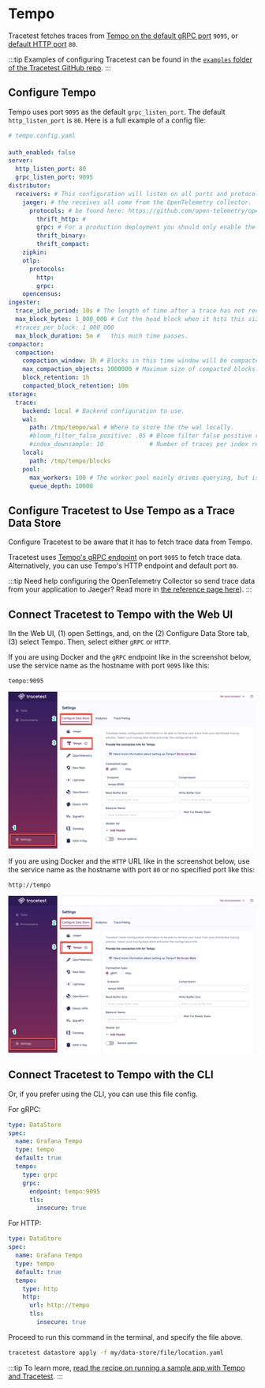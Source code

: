 # Tempo

Tracetest fetches traces from [Tempo on the default gRPC port](https://grafana.com/docs/tempo/latest/configuration/#server) `9095`, or [default HTTP port](https://grafana.com/docs/tempo/latest/configuration/#server) `80`.

:::tip
Examples of configuring Tracetest can be found in the [`examples` folder of the Tracetest GitHub repo](https://github.com/kubeshop/tracetest/tree/main/examples).
:::

## Configure Tempo

Tempo uses port `9095` as the default `grpc_listen_port`. The default `http_listen_port` is `80`. Here is a full example of a config file:

```yaml
# tempo.config.yaml

auth_enabled: false
server:
  http_listen_port: 80
  grpc_listen_port: 9095
distributor:
  receivers: # This configuration will listen on all ports and protocols that Tempo is capable of.
    jaeger: # the receives all come from the OpenTelemetry collector.  more configuration information can
      protocols: # be found here: https://github.com/open-telemetry/opentelemetry-collector/tree/master/receiver.
        thrift_http: #
        grpc: # For a production deployment you should only enable the receivers you need!
        thrift_binary:
        thrift_compact:
    zipkin:
    otlp:
      protocols:
        http:
        grpc:
    opencensus:
ingester:
  trace_idle_period: 10s # The length of time after a trace has not received spans to consider it complete and flush it.
  max_block_bytes: 1_000_000 # Cut the head block when it hits this size or ...
  #traces_per_block: 1_000_000
  max_block_duration: 5m #   this much time passes.
compactor:
  compaction:
    compaction_window: 1h # Blocks in this time window will be compacted together.
    max_compaction_objects: 1000000 # Maximum size of compacted blocks.
    block_retention: 1h
    compacted_block_retention: 10m
storage:
  trace:
    backend: local # Backend configuration to use.
    wal:
      path: /tmp/tempo/wal # Where to store the the wal locally.
      #bloom_filter_false_positive: .05 # Bloom filter false positive rate.  Lower values create larger filters but fewer false positives.
      #index_downsample: 10             # Number of traces per index record.
    local:
      path: /tmp/tempo/blocks
    pool:
      max_workers: 100 # The worker pool mainly drives querying, but is also used for polling the blocklist.
      queue_depth: 10000
```

## Configure Tracetest to Use Tempo as a Trace Data Store

Configure Tracetest to be aware that it has to fetch trace data from Tempo.

Tracetest uses [Tempo's gRPC endpoint](https://grafana.com/docs/tempo/latest/configuration/#server) on port `9095` to fetch trace data. Alternatively, you can use Tempo's HTTP endpoint and default port `80`.

:::tip
Need help configuring the OpenTelemetry Collector so send trace data from your application to Jaeger? Read more in [the reference page here](../opentelemetry-collector-configuration-file-reference)).
:::

## Connect Tracetest to Tempo with the Web UI

IIn the Web UI, (1) open Settings, and, on the (2) Configure Data Store tab, (3) select Tempo. Then, select either `gRPC` or `HTTP`.

If you are using Docker and the `gRPC` endpoint like in the screenshot below, use the service name as the hostname with port `9095` like this:

```
tempo:9095
```

![Tempo](../img/Tempo-settings.png)

<!---![](https://res.cloudinary.com/djwdcmwdz/image/upload/v1678891103/Blogposts/Docs/screely-1678891089174_jyclka.png)-->

If you are using Docker and the `HTTP` URL like in the screenshot below, use the service name as the hostname with port `80` or no specified port like this:

```
http://tempo
```

![Tempo](../img/Tempo-settings.png)

<!---![](https://res.cloudinary.com/djwdcmwdz/image/upload/v1678982310/Blogposts/Docs/screely-1678982283099_ywstac.png)-->

## Connect Tracetest to Tempo with the CLI

Or, if you prefer using the CLI, you can use this file config.

For gRPC:

```yaml
type: DataStore
spec:
  name: Grafana Tempo
  type: tempo
  default: true
  tempo:
    type: grpc
    grpc:
      endpoint: tempo:9095
      tls:
        insecure: true
```

For HTTP:

```yaml
type: DataStore
spec:
  name: Grafana Tempo
  type: tempo
  default: true
  tempo:
    type: http
    http:
      url: http://tempo
      tls:
        insecure: true
```

Proceed to run this command in the terminal, and specify the file above.

```bash
tracetest datastore apply -f my/data-store/file/location.yaml
```

:::tip
To learn more, [read the recipe on running a sample app with Tempo and Tracetest](../../examples-tutorials/recipes/running-tracetest-with-tempo.md).
:::
